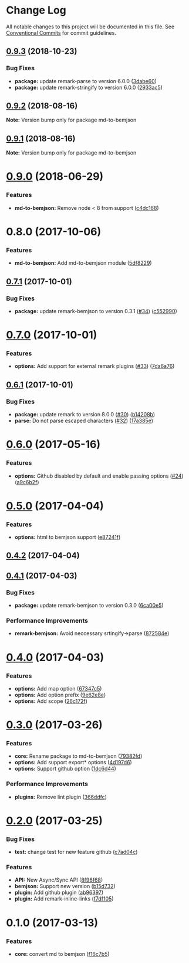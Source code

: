 # Change Log

All notable changes to this project will be documented in this file.
See [Conventional Commits](https://conventionalcommits.org) for commit guidelines.

## [0.9.3](https://github.com/bem-contrib/md-to-bemjson/compare/md-to-bemjson@0.9.2...md-to-bemjson@0.9.3) (2018-10-23)


### Bug Fixes

* **package:** update remark-parse to version 6.0.0 ([3dabe60](https://github.com/bem-contrib/md-to-bemjson/commit/3dabe60))
* **package:** update remark-stringify to version 6.0.0 ([2933ac5](https://github.com/bem-contrib/md-to-bemjson/commit/2933ac5))





<a name="0.9.2"></a>
## [0.9.2](https://github.com/bem-contrib/md-to-bemjson/compare/md-to-bemjson@0.9.1...md-to-bemjson@0.9.2) (2018-08-16)

**Note:** Version bump only for package md-to-bemjson





<a name="0.9.1"></a>
## [0.9.1](https://github.com/bem-contrib/md-to-bemjson/compare/md-to-bemjson@0.9.0...md-to-bemjson@0.9.1) (2018-08-16)

**Note:** Version bump only for package md-to-bemjson





<a name="0.9.0"></a>
# [0.9.0](https://github.com/bem-contrib/md-to-bemjson/compare/md-to-bemjson@0.8.0...md-to-bemjson@0.9.0) (2018-06-29)


### Features

* **md-to-bemjson:** Remove node < 8 from support ([c4dc168](https://github.com/bem-contrib/md-to-bemjson/commit/c4dc168))




<a name="0.8.0"></a>
# 0.8.0 (2017-10-06)


### Features

* **md-to-bemjson:** Add md-to-bemjson module ([5df8229](https://github.com/bem-contrib/md-to-bemjson/commit/5df8229))




<a name="0.7.1"></a>
## [0.7.1](https://github.com/birhoff/md-to-bemjson/compare/v0.7.0...v0.7.1) (2017-10-01)


### Bug Fixes

* **package:** update remark-bemjson to version 0.3.1 ([#34](https://github.com/birhoff/md-to-bemjson/issues/34)) ([c552990](https://github.com/birhoff/md-to-bemjson/commit/c552990))



<a name="0.7.0"></a>
# [0.7.0](https://github.com/birhoff/md-to-bemjson/compare/v0.6.1...v0.7.0) (2017-10-01)


### Features

* **options:** Add support for external remark plugins ([#33](https://github.com/birhoff/md-to-bemjson/issues/33)) ([7da6a76](https://github.com/birhoff/md-to-bemjson/commit/7da6a76))



<a name="0.6.1"></a>
## [0.6.1](https://github.com/birhoff/md-to-bemjson/compare/v0.6.0...v0.6.1) (2017-10-01)


### Bug Fixes

* **package:** update remark to version 8.0.0 ([#30](https://github.com/birhoff/md-to-bemjson/issues/30)) ([b14208b](https://github.com/birhoff/md-to-bemjson/commit/b14208b))
* **parse:** Do not parse escaped characters ([#32](https://github.com/birhoff/md-to-bemjson/issues/32)) ([17a385e](https://github.com/birhoff/md-to-bemjson/commit/17a385e))



<a name="0.6.0"></a>
# [0.6.0](https://github.com/birhoff/md-to-bemjson/compare/v0.5.0...v0.6.0) (2017-05-16)


### Features

* **options:** Github disabled by default and enable passing options ([#24](https://github.com/birhoff/md-to-bemjson/issues/24)) ([a9c6b2f](https://github.com/birhoff/md-to-bemjson/commit/a9c6b2f))



<a name="0.5.0"></a>
# [0.5.0](https://github.com/birhoff/md-to-bemjson/compare/v0.4.2...v0.5.0) (2017-04-04)


### Features

* **options:** html to bemjson support ([e87241f](https://github.com/birhoff/md-to-bemjson/commit/e87241f))



<a name="0.4.2"></a>
## [0.4.2](https://github.com/birhoff/md-to-bemjson/compare/v0.4.1...v0.4.2) (2017-04-04)



<a name="0.4.1"></a>
## [0.4.1](https://github.com/birhoff/md-to-bemjson/compare/v0.4.0...v0.4.1) (2017-04-03)


### Bug Fixes

* **package:** update remark-bemjson to version 0.3.0 ([6ca00e5](https://github.com/birhoff/md-to-bemjson/commit/6ca00e5))


### Performance Improvements

* **remark-bemjson:** Avoid neccessary srtingify->parse ([872584e](https://github.com/birhoff/md-to-bemjson/commit/872584e))



<a name="0.4.0"></a>
# [0.4.0](https://github.com/birhoff/md-to-bemjson/compare/v0.3.0...v0.4.0) (2017-04-03)


### Features

* **options:** Add map option ([67347c5](https://github.com/birhoff/md-to-bemjson/commit/67347c5))
* **options:** Add option prefix ([9e62e8e](https://github.com/birhoff/md-to-bemjson/commit/9e62e8e))
* **options:** Add scope ([26c172f](https://github.com/birhoff/md-to-bemjson/commit/26c172f))



<a name="0.3.0"></a>
# [0.3.0](https://github.com/birhoff/md-to-bemjson/compare/v0.2.0...v0.3.0) (2017-03-26)


### Features

* **core:** Rename package to md-to-bemjson ([79382fd](https://github.com/birhoff/md-to-bemjson/commit/79382fd))
* **options:** Add support export* options ([4d197d6](https://github.com/birhoff/md-to-bemjson/commit/4d197d6))
* **options:** Support github option ([1dc6d44](https://github.com/birhoff/md-to-bemjson/commit/1dc6d44))


### Performance Improvements

* **plugins:** Remove lint plugin ([366ddfc](https://github.com/birhoff/md-to-bemjson/commit/366ddfc))



<a name="0.2.0"></a>
# [0.2.0](https://github.com/birhoff/md-to-bemjson/compare/v0.1.0...v0.2.0) (2017-03-25)


### Bug Fixes

* **test:** change test for new feature github ([c7ad04c](https://github.com/birhoff/md-to-bemjson/commit/c7ad04c))


### Features

* **API:** New Async/Sync API ([8f96f68](https://github.com/birhoff/md-to-bemjson/commit/8f96f68))
* **bemjson:** Support new version ([b15d732](https://github.com/birhoff/md-to-bemjson/commit/b15d732))
* **plugin:** Add github plugin ([ab96397](https://github.com/birhoff/md-to-bemjson/commit/ab96397))
* **plugin:** Add remark-inline-links ([f7df105](https://github.com/birhoff/md-to-bemjson/commit/f7df105))



<a name="0.1.0"></a>
# 0.1.0 (2017-03-13)


### Features

* **core:** convert md to bemjson ([f16c7b5](https://github.com/birhoff/md-to-bemjson/commit/f16c7b5))
